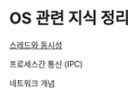 # OS 관련 지식 정리

[스레드와 동시성](https://gist.github.com/Azderica/299a83303017f23d2cd1df5466c91976)


프로세스간 통신 (IPC)


네트워크 개념
